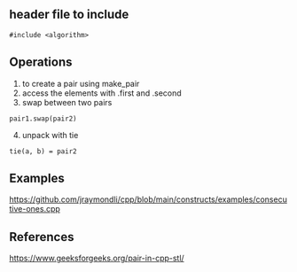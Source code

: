 
## header file to include

```
#include <algorithm>
```

## Operations

1. to create a pair using make_pair
2. access the elements with .first and .second
3. swap between two pairs
```
pair1.swap(pair2)
```

4. unpack with tie
```
tie(a, b) = pair2
``` 




## Examples

https://github.com/jraymondli/cpp/blob/main/constructs/examples/consecutive-ones.cpp


## References

https://www.geeksforgeeks.org/pair-in-cpp-stl/





